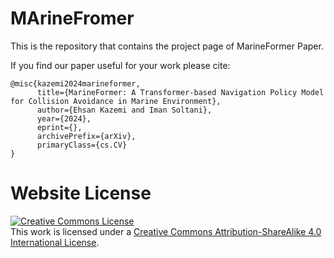 # MArineFromer

This is the repository that contains the project page of MarineFormer Paper. 

If you find our paper useful for your work please cite:
```
@misc{kazemi2024marineformer,
      title={MarineFormer: A Transformer-based Navigation Policy Model for Collision Avoidance in Marine Environment}, 
      author={Ehsan Kazemi and Iman Soltani},
      year={2024},
      eprint={},
      archivePrefix={arXiv},
      primaryClass={cs.CV}
}
```

# Website License
<a rel="license" href="http://creativecommons.org/licenses/by-sa/4.0/"><img alt="Creative Commons License" style="border-width:0" src="https://i.creativecommons.org/l/by-sa/4.0/88x31.png" /></a><br />This work is licensed under a <a rel="license" href="http://creativecommons.org/licenses/by-sa/4.0/">Creative Commons Attribution-ShareAlike 4.0 International License</a>.
